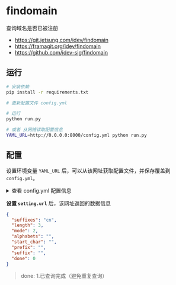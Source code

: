 # findomain

查询域名是否已被注册

- https://git.jetsung.com/idev/findomain
- https://framagit.org/idev/findomain
- https://github.com/idev-sig/findomain

## 运行

```bash
# 安装依赖
pip install -r requirements.txt

# 更新配置文件 config.yml

# 运行
python run.py

# 或者 从网络读取配置信息
YAML_URL=http://0.0.0.0:8000/config.yml python run.py
```

## 配置

设置环境变量 `YAML_URL` 后，可以从该网址获取配置文件，并保存覆盖到 `config.yml`。

<details>
<summary>查看 config.yml 配置信息</summary>

[config.yml](config.yml)

```yaml
# 设置
setting:
  # 域名信息获取网址，断点查询使用，即 domain 项
  url: ""
  # 查询结果保存网址
  # 具体 https://github.com/dutchcoders/transfer.sh 搭建的站点
  transfer: ""
  # 域名列表文件地址
  data_path: domain.txt
  # 日志文件
  log_path: domain.log
  # 最大查询次数
  max_retries: 3

# 域名
domain:

# 后缀
suffixes: cn

# 长度
length: 3

# 组合模式
# 1.纯数字，2.纯字母，3.纯数字+纯字母，4.数字与字母混合，5.自定义字符
mode: 3

# 自定义组合字母表
alphabets: ""

# 起始域名（以此域名开始记录(含)，字符长度必须与 length 一致）
start_char: ""

# 组合前缀
prefix: ""

# 组合后缀
suffix: ""

# Whois
whois:

# 使用代理
proxy: false

# 默认 Whois 提供商
# west.西部数码(带注册时间),qcloud.腾讯云,zzidc.景安
# 比如: west,qcloud,zzidc
isp:

# 通知
notify:

# 启用
enable: ""

# 钉钉
dingtalk: # 钉钉 access_token
token: "" # 钉钉 Secret
secret: ""

# 飞书
feishu: # 飞书 Token
token: "" # 飞书 Secret
secret: ""
```

</details>

**设置 `setting.url`** 后，该网址返回的数据信息

```json
{
  "suffixes": "cn",
  "length": 3,
  "mode": 2,
  "alphabets": "",
  "start_char": "",
  "prefix": "",
  "suffix": "",
  "done": 0
}
```

> done: 1.已查询完成（避免重复查询）
